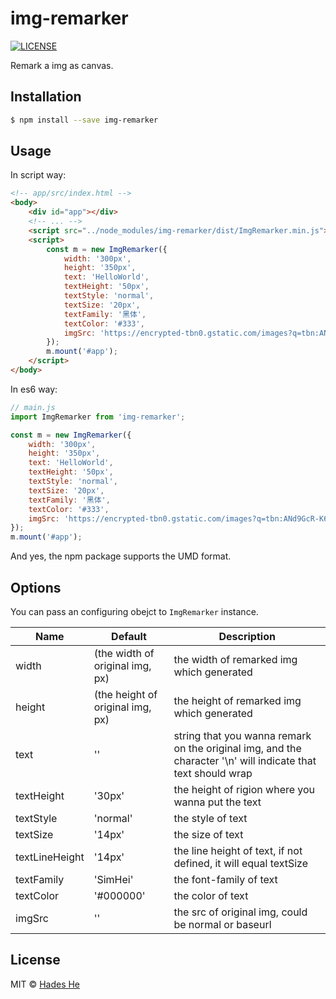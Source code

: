 # img-remarker

[![LICENSE](https://img.shields.io/github/license/hadeshe93/img-remarker.svg?style=flat)](https://github.com/hadeshe93/img-remarker/blob/master/LICENSE.md)


Remark a img as canvas.

## Installation
```sh
$ npm install --save img-remarker
```

## Usage
In script way:
```html
<!-- app/src/index.html -->
<body>
    <div id="app"></div>
    <!-- ... -->
    <script src="../node_modules/img-remarker/dist/ImgRemarker.min.js"></script>
    <script>
        const m = new ImgRemarker({
            width: '300px',
            height: '350px',
            text: 'HelloWorld',
            textHeight: '50px',
            textStyle: 'normal',
            textSize: '20px',
            textFamily: '黑体',
            textColor: '#333',
            imgSrc: 'https://encrypted-tbn0.gstatic.com/images?q=tbn:ANd9GcR-K60SA0cvvaFJEXlH60k98JjYOvlidFZJSq_aiI5bFGstxp3k4Q'
        });
        m.mount('#app');
    </script>
</body>
```

In es6 way:
```js
// main.js
import ImgRemarker from 'img-remarker';

const m = new ImgRemarker({
    width: '300px',
    height: '350px',
    text: 'HelloWorld',
    textHeight: '50px',
    textStyle: 'normal',
    textSize: '20px',
    textFamily: '黑体',
    textColor: '#333',
    imgSrc: 'https://encrypted-tbn0.gstatic.com/images?q=tbn:ANd9GcR-K60SA0cvvaFJEXlH60k98JjYOvlidFZJSq_aiI5bFGstxp3k4Q'
});
m.mount('#app');
```

And yes, the npm package supports the UMD format.

## Options
You can pass an configuring obejct to `ImgRemarker` instance.

| Name | Default | Description |
| ---- | ------- | ----------- |
| width | (the width of original img, px) | the width of remarked img which generated |
| height | (the height of original img, px) | the height of remarked img which generated |
| text | '' | string that you wanna remark on the original img, and the character '\n' will indicate that text should wrap |
| textHeight | '30px' | the height of rigion where you wanna put the text |
| textStyle | 'normal' | the style of text |
| textSize | '14px' | the size of text |
| textLineHeight | '14px' | the line height of text, if not defined, it will equal textSize |
| textFamily | 'SimHei' | the font-family of text |
| textColor | '#000000' | the color of text |
| imgSrc | '' | the src of original img, could be normal or baseurl |


## License
MIT © [Hades He](mailto:hadeshe93@gmail.com) 
